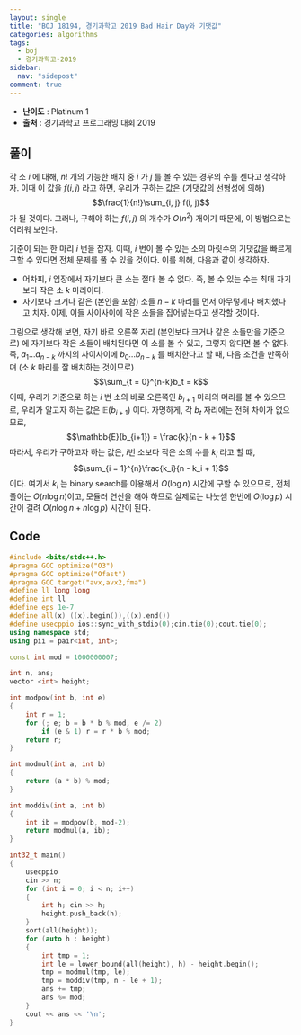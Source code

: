 ```yaml
---
layout: single
title: "BOJ 18194, 경기과학고 2019 Bad Hair Day와 기댓값"
categories: algorithms
tags:
  - boj
  - 경기과학고-2019
sidebar:
  nav: "sidepost"
comment: true
---
```

- **난이도** : Platinum 1
- **출처** : 경기과학고 프로그래밍 대회 2019

## 풀이
각 소 $i$ 에 대해, $n!$ 개의 가능한 배치 중 $i$ 가 $j$ 를 볼 수 있는 경우의 수를 센다고 생각하자. 이때 이 값을 $f(i, j)$ 라고 하면, 우리가 구하는 값은 (기댓값의 선형성에 의해) $$\frac{1}{n!}\sum_{i, j} f(i, j)$$ 가 될 것이다. 그러나, 구해야 하는 $f(i, j)$ 의 개수가 $O(n^2)$ 개이기 때문에, 이 방법으로는 어려워 보인다.

기준이 되는 한 마리 $i$ 번을 잡자. 이때, $i$ 번이 볼 수 있는 소의 마릿수의 기댓값을 빠르게 구할 수 있다면 전체 문제를 풀 수 있을 것이다. 이를 위해, 다음과 같이 생각하자.
- 어차피, $i$ 입장에서 자기보다 큰 소는 절대 볼 수 없다. 즉, 볼 수 있는 수는 최대 자기보다 작은 소 $k$ 마리이다.
- 자기보다 크거나 같은 (본인을 포함) 소들 $n-k$ 마리를 먼저 아무렇게나 배치했다고 치자. 이제, 이들 사이사이에 작은 소들을 집어넣는다고 생각할 것이다.

그림으로 생각해 보면, 자기 바로 오른쪽 자리 (본인보다 크거나 같은 소들만을 기준으로) 에 자기보다 작은 소들이 배치된다면 이 소를 볼 수 있고, 그렇지 않다면 볼 수 없다. 즉, $a_1 \dots a_{n-k}$ 까지의 사이사이에 $b_0 \dots b_{n-k}$ 를 배치한다고 할 때, 다음 조건을 만족하며 (소 $k$ 마리를 잘 배치하는 것이므로)
$$\sum_{t = 0}^{n-k}b_t = k$$
이때, 우리가 기준으로 하는 $i$ 번 소의 바로 오른쪽인 $b_{i+1}$ 마리의 머리를 볼 수 있으므로, 우리가 알고자 하는 값은 $\mathbb{E}(b_{i+1})$ 이다. 자명하게, 각 $b_t$ 자리에는 전혀 차이가 없으므로, $$\mathbb{E}(b_{i+1}) = \frac{k}{n - k + 1}$$
따라서, 우리가 구하고자 하는 값은, $i$번 소보다 작은 소의 수를 $k_i$ 라고 할 떄,
$$\sum_{i = 1}^{n}\frac{k_i}{n - k_i + 1}$$ 이다. 여기서 $k_i$ 는 binary search를 이용해서 $O(\log n)$ 시간에 구할 수 있으므로, 전체 풀이는 $O(n \log n)$이고, 모듈러 연산을 해야 하므로 실제로는 나눗셈 한번에 $O(\log p)$ 시간이 걸려 $O(n \log n + n \log p)$ 시간이 된다.


## Code

```cpp
#include <bits/stdc++.h>
#pragma GCC optimize("O3")
#pragma GCC optimize("Ofast")
#pragma GCC target("avx,avx2,fma")
#define ll long long
#define int ll
#define eps 1e-7
#define all(x) ((x).begin()),((x).end())
#define usecppio ios::sync_with_stdio(0);cin.tie(0);cout.tie(0);
using namespace std;
using pii = pair<int, int>;

const int mod = 1000000007;

int n, ans;
vector <int> height;

int modpow(int b, int e)
{
    int r = 1;
    for (; e; b = b * b % mod, e /= 2)
        if (e & 1) r = r * b % mod;
    return r;
}

int modmul(int a, int b)
{
    return (a * b) % mod;
}

int moddiv(int a, int b)
{
    int ib = modpow(b, mod-2);
    return modmul(a, ib);
}

int32_t main()
{
    usecppio
    cin >> n;
    for (int i = 0; i < n; i++)
    {
        int h; cin >> h;
        height.push_back(h);
    }
    sort(all(height));
    for (auto h : height)
    {
        int tmp = 1;
        int le = lower_bound(all(height), h) - height.begin();
        tmp = modmul(tmp, le);
        tmp = moddiv(tmp, n - le + 1);
        ans += tmp;
        ans %= mod;
    }
    cout << ans << '\n';
}
```
